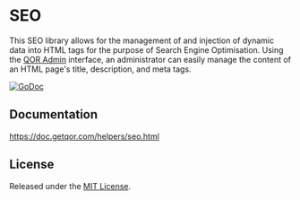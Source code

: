 # SEO

This SEO library allows for the management of and injection of dynamic data into HTML tags for the purpose of Search Engine Optimisation. Using the [QOR Admin](https://github.com/qor/admin) interface, an administrator can easily manage the content of an HTML page's title, description, and meta tags.

[![GoDoc](https://godoc.org/github.com/qor/seo?status.svg)](https://godoc.org/github.com/qor/seo)

## Documentation

<https://doc.getqor.com/helpers/seo.html>

## License

Released under the [MIT License](http://opensource.org/licenses/MIT).
